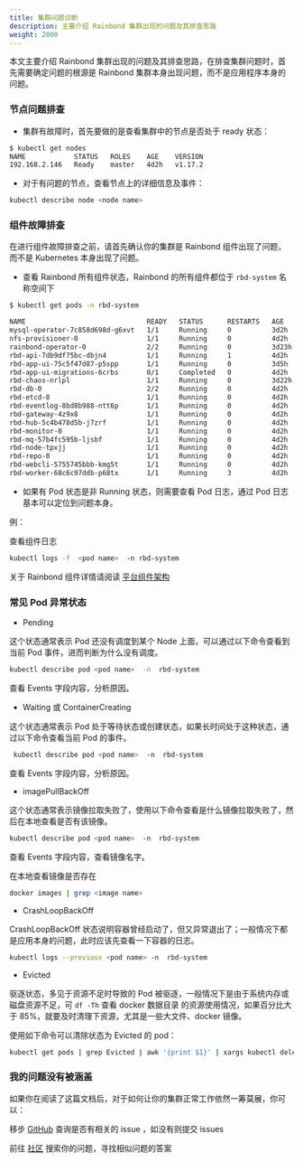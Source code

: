 ```yaml
---
title: 集群问题诊断
description: 主要介绍 Rainbond 集群出现的问题及其排查思路
weight: 2000
---
```


本文主要介绍 Rainbond 集群出现的问题及其排查思路，在排查集群问题时，首先需要确定问题的根源是 Rainbond 集群本身出现问题，而不是应用程序本身的问题。

### 节点问题排查

- 集群有故障时，首先要做的是查看集群中的节点是否处于 ready 状态：

```bash
$ kubectl get nodes
NAME            STATUS   ROLES    AGE    VERSION
192.168.2.146   Ready    master   4d2h   v1.17.2
```

- 对于有问题的节点，查看节点上的详细信息及事件：

```bash
kubectl describe node <node name>
```

### 组件故障排查

在进行组件故障排查之前，请首先确认你的集群是 Rainbond 组件出现了问题，而不是 Kubernetes 本身出现了问题。

- 查看 Rainbond 所有组件状态，Rainbond 的所有组件都位于 `rbd-system` 名称空间下

```bash
$ kubectl get pods -n rbd-system

NAME                              READY   STATUS      RESTARTS   AGE
mysql-operator-7c858d698d-g6xvt   1/1     Running     0          3d2h
nfs-provisioner-0                 1/1     Running     0          4d2h
rainbond-operator-0               2/2     Running     0          3d23h
rbd-api-7db9df75bc-dbjn4          1/1     Running     1          4d2h
rbd-app-ui-75c5f47d87-p5spp       1/1     Running     0          3d5h
rbd-app-ui-migrations-6crbs       0/1     Completed   0          4d2h
rbd-chaos-nrlpl                   1/1     Running     0          3d22h
rbd-db-0                          2/2     Running     0          4d2h
rbd-etcd-0                        1/1     Running     0          4d2h
rbd-eventlog-8bd8b988-ntt6p       1/1     Running     0          4d2h
rbd-gateway-4z9x8                 1/1     Running     0          4d2h
rbd-hub-5c4b478d5b-j7zrf          1/1     Running     0          4d2h
rbd-monitor-0                     1/1     Running     0          4d2h
rbd-mq-57b4fc595b-ljsbf           1/1     Running     0          4d2h
rbd-node-tpxjj                    1/1     Running     0          4d2h
rbd-repo-0                        1/1     Running     0          4d2h
rbd-webcli-5755745bbb-kmg5t       1/1     Running     0          4d2h
rbd-worker-68c6c97ddb-p68tx       1/1     Running     3          4d2h
```

- 如果有 Pod 状态是非 Running 状态，则需要查看 Pod 日志，通过 Pod 日志基本可以定位到问题本身。

例：

查看组件日志

```bash
kubectl logs -f  <pod name>  -n rbd-system
```

关于 Rainbond 组件详情请阅读 [平台组件架构](../../user-operations/op-guide/component-description/)

### 常见 Pod 异常状态

- Pending

这个状态通常表示 Pod 还没有调度到某个 Node 上面，可以通过以下命令查看到当前 Pod 事件，进而判断为什么没有调度。

```bash
kubectl describe pod <pod name>  -n  rbd-system
```

查看 Events 字段内容，分析原因。

- Waiting 或 ContainerCreating

这个状态通常表示 Pod 处于等待状态或创建状态，如果长时间处于这种状态，通过以下命令查看当前 Pod 的事件。

```bash
 kubectl describe pod <pod name>  -n  rbd-system
```

查看 Events 字段内容，分析原因。

- imagePullBackOff

这个状态通常表示镜像拉取失败了，使用以下命令查看是什么镜像拉取失败了，然后在本地查看是否有该镜像。

```bash
kubectl describe pod <pod name>  -n  rbd-system
```

查看 Events 字段内容，查看镜像名字。

在本地查看镜像是否存在

```bash
docker images | grep <image name>
```

- CrashLoopBackOff

CrashLoopBackOff 状态说明容器曾经启动了，但又异常退出了；一般情况下都是应用本身的问题，此时应该先查看一下容器的日志。

```bash
kubectl logs --previous <pod name> -n  rbd-system
```

- Evicted

驱逐状态，多见于资源不足时导致的 Pod 被驱逐，一般情况下是由于系统内存或磁盘资源不足，可 `df -Th` 查看 docker 数据目录 的资源使用情况，如果百分比大于 85%，就要及时清理下资源，尤其是一些大文件、docker 镜像。

使用如下命令可以清除状态为 Evicted 的 pod：

```bash
kubectl get pods | grep Evicted | awk '{print $1}' | xargs kubectl delete pod
```

### 我的问题没有被涵盖

如果你在阅读了这篇文档后，对于如何让你的集群正常工作依然一筹莫展，你可以：

移步 [GitHub](https://github.com/goodrain/rainbond/issues) 查询是否有相关的 issue ，如没有则提交 issues

前往 [社区](https://t.goodrain.com/) 搜索你的问题，寻找相似问题的答案
